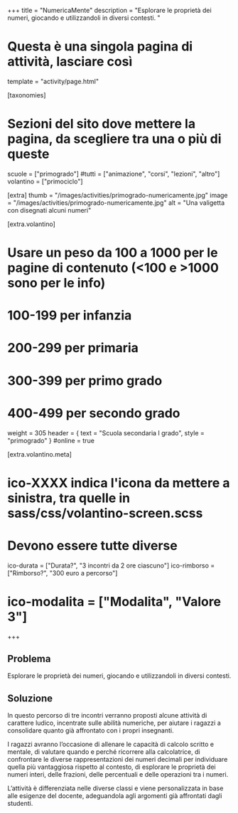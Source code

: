 +++
title = "NumericaMente"
description = "Esplorare le proprietà dei numeri, giocando e utilizzandoli in diversi contesti. "

# Questa è una singola pagina di attività, lasciare così
template = "activity/page.html"

[taxonomies]
# Sezioni del sito dove mettere la pagina, da scegliere tra una o più di queste
scuole = ["primogrado"]
#tutti = ["animazione", "corsi", "lezioni", "altro"]
volantino = ["primociclo"]

[extra]
thumb = "/images/activities/primogrado-numericamente.jpg"
image = "/images/activities/primogrado-numericamente.jpg"
alt = "Una valigetta con disegnati alcuni numeri"

[extra.volantino]
# Usare un peso da 100 a 1000 per le pagine di contenuto (<100 e >1000 sono per le info)
# 100-199 per infanzia
# 200-299 per primaria
# 300-399 per primo grado
# 400-499 per secondo grado
weight = 305
header = { text = "Scuola secondaria I grado", style = "primogrado" }
#online = true

[extra.volantino.meta]
# ico-XXXX indica l'icona da mettere a sinistra, tra quelle in sass/css/volantino-screen.scss
# Devono essere tutte diverse 
ico-durata = ["Durata?", "3 incontri da 2 ore ciascuno"]
ico-rimborso = ["Rimborso?", "300 euro a percorso"]
# ico-modalita = ["Modalita", "Valore 3"]
+++

<h2 class="ico ico-primogrado-problema">Problema</h2>

Esplorare le proprietà dei numeri, giocando e utilizzandoli in diversi contesti. 

<h2 class="ico ico-primogrado-soluzione">Soluzione</h2>

In questo percorso di tre incontri verranno proposti alcune attività di carattere ludico, incentrate sulle abilità numeriche, per aiutare i ragazzi a consolidare quanto già affrontato con i propri insegnanti. 

I ragazzi avranno l’occasione di allenare le capacità di calcolo scritto e mentale, di valutare quando e perché ricorrere alla calcolatrice, di confrontare le diverse rappresentazioni dei numeri decimali per individuare quella più vantaggiosa rispetto al contesto, di esplorare le proprietà dei numeri interi, delle frazioni, delle percentuali e delle operazioni tra i numeri. 

L’attività è differenziata nelle diverse classi e viene personalizzata in base alle esigenze del docente, adeguandola agli argomenti già affrontati dagli studenti.  
